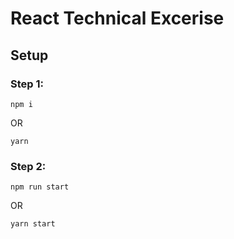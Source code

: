 # React Technical Excerise

## Setup

### Step 1:

```
npm i
```

OR

```
yarn
```

### Step 2:

```
npm run start
```

OR

```
yarn start
```
